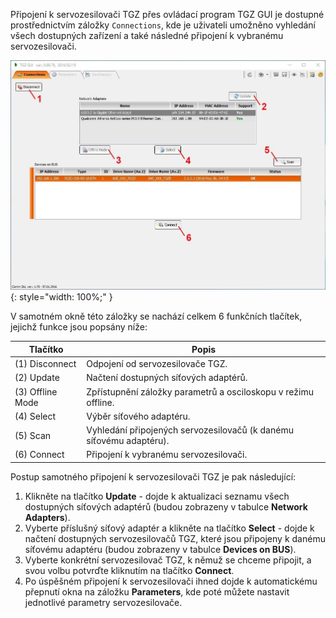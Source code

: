 Připojení k servozesilovači TGZ přes ovládací program TGZ GUI je dostupné prostřednictvím záložky `Connections`, kde je uživateli umožněno vyhledání všech dostupných zařízení a také následné připojení k vybranému servozesilovači.

![TGZ GUI connection details](../img/GUIconnectBtns.png){: style="width: 100%;" }

V samotném okně této záložky se nachází celkem 6 funkčních tlačítek, jejichž funkce jsou popsány níže:

| Tlačítko           | Popis                                                                                     |
|--------------------|--------------------------------------------------------------------------------------------|
| (1) Disconnect     | Odpojení od servozesilovače TGZ.                                                           |
| (2) Update         | Načtení dostupných síťových adaptérů.                                                      |
| (3) Offline Mode   | Zpřístupnění záložky parametrů a osciloskopu v režimu offline.                             |
| (4) Select         | Výběr síťového adaptéru.                                                                   |
| (5) Scan           | Vyhledání připojených servozesilovačů (k danému síťovému adaptéru).                        |
| (6) Connect        | Připojení k vybranému servozesilovači.                                                     |


Postup samotného připojení k servozesilovači TGZ je pak následující:

1.	Klikněte na tlačítko **Update** - dojde k aktualizaci seznamu všech dostupných síťových adaptérů (budou zobrazeny v tabulce **Network Adapters**).
2.  Vyberte příslušný síťový adaptér a klikněte na tlačítko **Select** - dojde k načtení dostupných servozesilovačů TGZ, které jsou připojeny k danému síťovému adaptéru (budou zobrazeny v tabulce **Devices on BUS**).
3.  Vyberte konkrétní servozesilovač TGZ, k němuž se chceme připojit, a svou volbu potvrďte kliknutím na tlačítko **Connect**.
4.  Po úspěšném připojení k servozesilovači ihned dojde k automatickému přepnutí okna na záložku **Parameters**, kde poté můžete nastavit jednotlivé parametry servozesilovače.